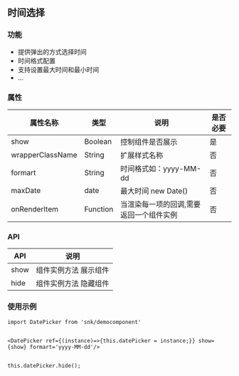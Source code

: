 
## 时间选择 

### 功能

- 提供弹出的方式选择时间
- 时间格式配置
- 支持设置最大时间和最小时间
- ...


### 属性

属性名称 | 类型  | 说明 | 是否必要
---|---|---|---
show | Boolean | 控制组件是否展示 | 是
wrapperClassName | String | 扩展样式名称 | 否
formart | String | 时间格式如：yyyy-MM-dd | 否
maxDate | date | 最大时间 new Date() | 否
onRenderItem | Function | 当渲染每一项的回调,需要返回一个组件实例 | 否


### API

API |说明 
---|---|
show | 组件实例方法 展示组件 
hide | 组件实例方法 隐藏组件  


### 使用示例



```
import DatePicker from 'snk/democomponent'


<DatePicker ref={(instance)=>{this.datePicker = instance;}} show={show} formart='yyyy-MM-dd'/>


this.datePicker.hide();
```